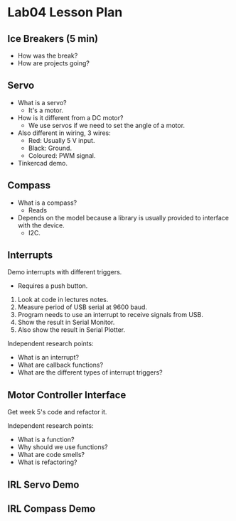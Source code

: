 # Lab04 Lesson Plan

## Ice Breakers (5 min)

- How was the break?
- How are projects going?

## Servo

- What is a servo?
    - It's a motor.
- How is it different from a DC motor?
    - We use servos if we need to set the angle of a motor.
- Also different in wiring, 3 wires:
    - Red: Usually 5 V input.
    - Black: Ground.
    - Coloured: PWM signal.
- Tinkercad demo.

## Compass

- What is a compass?
    - Reads 
- Depends on the model because a library is usually provided to interface with the device.
    - I2C.

## Interrupts

Demo interrupts with different triggers.
- Requires a push button.

1. Look at code in lectures notes.
1. Measure period of USB serial at 9600 baud.
1. Program needs to use an interrupt to receive signals from USB.
1. Show the result in Serial Monitor.
1. Also show the result in Serial Plotter.

Independent research points:
- What is an interrupt?
- What are callback functions?
- What are the different types of interrupt triggers?

## Motor Controller Interface

Get week 5's code and refactor it.

Independent research points:
- What is a function?
- Why should we use functions?
- What are code smells?
- What is refactoring?

## IRL Servo Demo

## IRL Compass Demo
